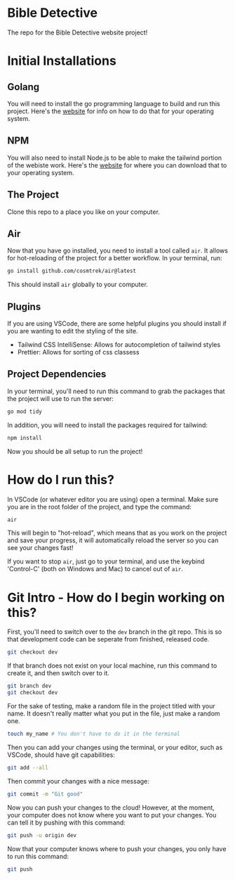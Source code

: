 # Bible Detective

The repo for the Bible Detective website project!

# Initial Installations

## Golang

You will need to install the go programming language to build and run this project.
Here's the [website](https://go.dev/) for info on how to do that for your operating system.

## NPM

You will also need to install Node.js to be able to make the tailwind portion of the webiste work.
Here's the [website](https://nodejs.org/en/) for where you can download that to your operating system.

## The Project

Clone this repo to a place you like on your computer.

## Air

Now that you have go installed, you need to install a tool called `air`. It allows for
hot-reloading of the project for a better workflow. In your terminal, run:
```sh
go install github.com/cosmtrek/air@latest
```
This should install `air` globally to your computer.

## Plugins

If you are using VSCode, there are some helpful plugins you should install if you are wanting to edit the styling of the site.

* Tailwind CSS IntelliSense: Allows for autocompletion of tailwind styles
* Prettier: Allows for sorting of css classess



## Project Dependencies

In your terminal, you'll need to run this command to grab the packages that the
project will use to run the server:
```sh
go mod tidy
```

In addition, you will need to install the packages required for tailwind:
```sh
npm install
```

Now you should be all setup to run the project!

# How do I run this?

In VSCode (or whatever editor you are using) open a terminal. Make sure you
are in the root folder of the project, and type the command:
```sh
air
```

This will begin to "hot-reload", which means that as you work on the project and save
your progress, it will automatically reload the server so you can see your changes
fast!

If you want to stop `air`, just go to your terminal, and use the keybind 'Control-C'
(both on Windows and Mac) to cancel out of `air`.

# Git Intro - How do I begin working on this?

First, you'll need to switch over to the `dev` branch in the git repo. This is so that development
code can be seperate from finished, released code.
```sh
git checkout dev
```
If that branch does not exist on your local machine, run this command to create it, and then switch over
to it.
```sh
git branch dev
git checkout dev
```

For the sake of testing, make a random file in the project titled with your name. It doesn't really
matter what you put in the file, just make a random one.
```sh
touch my_name # You don't have to do it in the terminal
```
Then you can add your changes using the terminal, or your editor, such as VSCode, should have git
capabilities:
```sh
git add --all
```
Then commit your changes with a nice message:
```sh
git commit -m "Git good"
```
Now you can push your changes to the cloud! However, at the moment, your computer does not know
where you want to put your changes. You can tell it by pushing with this command:
```sh
git push -u origin dev
```
Now that your computer knows where to push your changes, you only have to run this command:
```sh
git push
```
